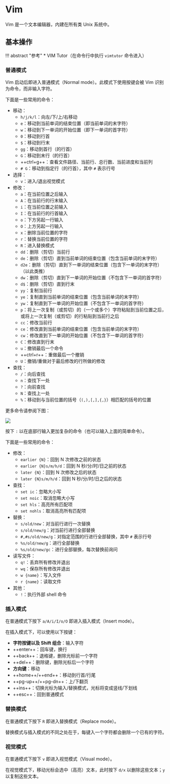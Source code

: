 # Vim

Vim 是一个文本编辑器，内建在所有类 Unix 系统中。

## 基本操作

!!! abstract "参考"
    * VIM Tutor（在命令行中执行 `vimtutor` 命令进入）

### 普通模式

Vim 启动后即进入普通模式（Normal mode）。此模式下使用按键会被 Vim 识别为命令，而非输入字符。

下面是一些常用的命令：

* 移动：
    * `h/j/k/l`：向左/下/上/右移动
    * `e`：移动到当前单词的结束位置（即当前单词的末字符）
    * `w`：移动到下一单词的开始位置（即下一单词的首字符）
    * `0`：移动到行首
    * `$`：移动到行末
    * `gg`：移动到首行（的行首）
    * `G`：移动到末行（的行首）
    * ++ctrl+g++：查看文件路径、当前行、总行数、当前进度和当前列
    * `# G`：移动到指定行（的行首），其中 `#` 表示行号
* 选择：
    * `v`：进入/退出视觉模式
* 修改：
    * `a`：在当前位置之后输入
    * `A`：在当前行的行末输入
    * `i`：在当前位置之前输入
    * `I`：在当前行的行首输入
    * `o`：下方另起一行输入
    * `O`：上方另起一行输入
    * `x`：删除当前位置的字符
    * `r`：替换当前位置的字符
    * `R`：进入替换模式
    * `dd`：删除（剪切）当前行
    * `de`：删除（剪切）直到当前单词的结束位置（包含当前单词的末字符）
    * `d2e`：删除（剪切）直到下一单词的结束位置（包含下一单词的末字符）（以此类推）
    * `dw`：删除（剪切）直到下一单词的开始位置（不包含下一单词的首字符）
    * `d$`：删除（剪切）直到行末
    * `yy`：复制当前行
    * `ye`：复制直到当前单词的结束位置（包含当前单词的末字符）
    * `yw`：复制直到下一单词的开始位置（不包含下一单词的首字符）
    * `p`：将上一次复制（或剪切）的（一个或多个）字符粘贴到当前位置之后，或将上一次复制（或剪切）的行粘贴到当前行之后
    * `cc`：修改当前行
    * `ce`：修改直到当前单词的结束位置（包含当前单词的末字符）
    * `cw`：修改直到下一单词的开始位置（不包含下一单词的首字符）
    * `C`：修改直到行末
    * `u`：撤销最后一个命令
    * ++ctrl+r++：重做最后一个撤销
    * `U`：撤销/重做对于最后修改的行所做的修改
* 查找：
    * `/`：向后查找
    * `n`：查找下一处
    * `?`：向前查找
    * `N`：查找上一处
    * `%`：移动到与当前位置的括号（`(,),[,],{,}`）相匹配的括号的位置

更多命令请参阅下图：

![](https://www.runoob.com/wp-content/uploads/2015/10/vi-vim-cheat-sheet-sch.gif)

按下 `:` 以在底部行输入更加复杂的命令（也可以输入上面的简单命令）。

下面是一些常用的命令：

* 修改：
    * `earlier {N}`：回到 N 次修改之前的状态
    * `earlier {N}s/m/h/d`：回到 N 秒/分/时/日之前的状态
    * `later {N}`：回到 N 次修改之后的状态
    * `later {N}s/m/h/d`：回到 N 秒/分/时/日之后的状态
* 查找：
    * `set ic`：忽略大小写
    * `set noic`：取消忽略大小写
    * `set hls`：高亮所有匹配项
    * `set nohls`：取消高亮所有匹配项
* 替换：
    * `s/old/new`：对当前行进行一次替换
    * `s/old/new/g`：对当前行进行全部替换
    * `#,#s/old/new/g`：对指定范围的行进行全部替换，其中 `#` 表示行号
    * `%s/old/new/g`：进行全部替换
    * `%s/old/new/gc`：进行全部替换，每次替换前询问
* 读写文件：
    * `q!`：丢弃所有修改并退出
    * `wq`：保存所有修改并退出
    * `w {name}`：写入文件
    * `r {name}`：读取文件
* 其他：
    * `!`：执行外部 shell 命令

### 插入模式

在普通模式下按下 `a/A/i/I/o/O` 即进入插入模式（Insert mode）。

在插入模式下，可以使用以下按键：

* **字符按键以及 Shift 组合**：输入字符
* ++enter++：回车键，换行
* ++back++：退格键，删除光标前一个字符
* ++del++：删除键，删除光标后一个字符
* **方向键**：移动
* ++home++/++end++：移动到行首/行尾
* ++pg-up++/++pg-dn++：上/下翻页
* ++ins++：切换光标为输入/替换模式，光标将变成竖线/下划线
* ++esc++：回到普通模式

### 替换模式

在普通模式下按下 `R` 即进入替换模式（Replace mode）。

替换模式与插入模式的不同之处在于，每键入一个字符都会删除一个已有的字符。

### 视觉模式

在普通模式下按下 `v` 即进入视觉模式（Visual mode）。

在视觉模式下，移动光标会选中（高亮）文本，此时按下 `d/x` 以删除这些文本；`y` 以复制这些文本。
